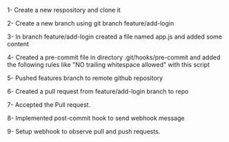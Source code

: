 1- Create a new respository and clone it

2- Create a new branch using git branch feature/add-login

3- In branch feature/add-login created a file named app.js and added some content

4- Created a pre-commit file in directory .git/hooks/pre-commit and added the following rules like "NO trailing whitespace allowed" with this script

5- Pushed features branch to remote github repository

6- Created a pull request from feature/add-login branch to repo

7- Accepted the Pull request.

8- Implemented post-commit hook to send webhook message

9- Setup webhook to observe pull and push requests.
